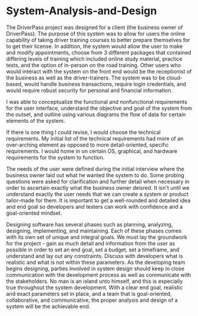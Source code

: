 # System-Analysis-and-Design

The DriverPass project was designed for a client (the business owner of DriverPass).  The purpose of this system was to allow for users the online capability of taking driver training courses to better prepare themselves for to get their license.  In addition, the system would allow the user to make and modify appointments, choose from 3 different packages that contained differing levels of training which included online study material, practice tests, and the option of in-person on the road training.  Other users who would interact with the system on the front end would be the receptionist of the business as well as the driver-trainers.  The system was to be cloud-based, would handle business transactions, require login credentials, and would require robust security for personal and financial information.

I was able to conceptualize the functional and nonfunctional requirements for the user interface, understand the objective and goal of the system from the outset, and outline using various diagrams the flow of data for certain elements of the system.

If there is one thing I could revise, I would choose the technical requirements.  My initial list of the technical requirements had more of an over-arching element as opposed to more detail-oriented, specific requirements.  I would home in on certain OS, graphical, and hardware requirements for the system to function.

The needs of the user were defined during the initial interview where the business owner laid out what he wanted the system to do.  Some probing questions were asked for clarification and further detail when necessary in order to ascertain exactly what the business owner deisred.  It isn't until we understand exactly the user needs that we can create a system or product tailor-made for them.  It is important to get a well-rounded and detailed idea and end goal so developers and testers can work with confidence and a goal-oriented mindset.

Designing software has several phases such as planning, analyzing, designing, implementing, and maintaining.  Each of these phases comes with its own set of unique and integral goals.  We must lay the groundwork for the project - gain as much detail and information from the user as possible in order to set an end goal, set a budget, set a timeframe, and understand and lay out any constraints.  Discuss with developers what is realistic and what is not within these parameters.  As the developing team begins designing, parties involved in system design should keep in close communication with the development process as well as communicate with the stakeholders.  No man is an island unto himself, and this is especially true throughout the system development.  With a clear end goal, realistic and exact parameters set in place, and a team that is goal-oriented, collaborative, and communicative, the proper analysis and design of a system will be the achievable end.
